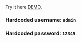 Try it here [DEMO](https://github.com/YuraKichalo/NewsApp/blob/master/news-app-yurakichalo.surge.sh).

### Hardcoded username: `admin`

### Hardcoded password: `12345`

